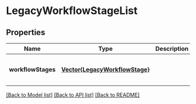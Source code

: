 # LegacyWorkflowStageList


## Properties
Name | Type | Description | Notes
------------ | ------------- | ------------- | -------------
**workflowStages** | [**Vector{LegacyWorkflowStage}**](LegacyWorkflowStage.md) |  | [optional] [default to nothing]


[[Back to Model list]](../README.md#models) [[Back to API list]](../README.md#api-endpoints) [[Back to README]](../README.md)


